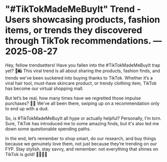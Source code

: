 # "#TikTokMadeMeBuyIt" Trend - Users showcasing products, fashion items, or trends they discovered through TikTok recommendations. — 2025-08-27

Hey, fellow trendsetters! Have you fallen into the #TikTokMadeMeBuyIt trap yet? 🤳🛍️ This viral trend is all about sharing the products, fashion finds, and trends we've been suckered into buying thanks to TikTok. Whether it’s a viral hair tool, must-have skincare product, or trendy clothing item, TikTok has become our virtual shopping mall.

But let’s be real, how many times have we regretted those impulse purchases? 🤦‍♀️ We’ve all been there, swiping up on a recommendation only to end up with a dud.

So, is #TikTokMadeMeBuyIt all hype or actually helpful? Personally, I’m torn. Sure, TikTok has introduced me to some amazing finds, but it's also led me down some questionable spending paths.

In the end, let’s remember to shop smart, do our research, and buy things because we genuinely love them, not just because they’re trending on our FYP. Stay stylish, stay savvy, and remember: not everything that shines on TikTok is gold! 💁‍♀️💅✨